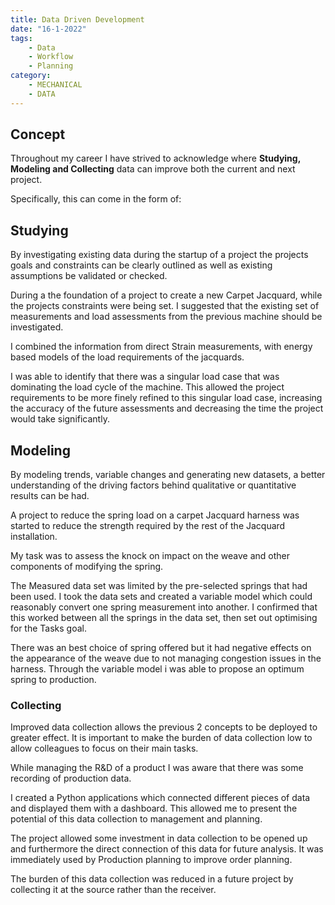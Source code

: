 ```yaml
---
title: Data Driven Development
date: "16-1-2022"
tags:
    - Data
    - Workflow
    - Planning 
category:
    - MECHANICAL
    - DATA
---
```


## Concept
Throughout my career I have strived to acknowledge where **Studying, Modeling and Collecting** data can improve both the current and next project.

Specifically, this can come in the form of:

## Studying
By investigating existing data during the startup of a project the projects goals and constraints can be clearly outlined as well as existing assumptions be validated or checked.

During a the foundation of a project to create a new Carpet Jacquard, while the projects constraints were being set. I suggested that the existing set of measurements and load assessments from the previous machine should be investigated.

I combined the information from direct Strain measurements, with energy based models of the load requirements of the jacquards. 

I was able to identify that there was a singular load case that was dominating the load cycle of the machine. This allowed the project requirements to be more finely refined to this singular load case, increasing the accuracy of the future assessments and decreasing the time the project would take significantly.


## Modeling
By modeling trends, variable changes and generating new datasets, a better understanding of the driving factors behind qualitative or quantitative results can be had. 

A project to reduce the spring load on a carpet Jacquard harness was started to reduce the strength required by the rest of the Jacquard installation.

My task was to assess the knock on impact on the weave and other components of modifying the spring. 

The Measured data set was limited by the pre-selected springs that had been used. I took the data sets and created a variable model which could reasonably convert one spring measurement into another. I confirmed that this worked between all the springs in the data set, then set out optimising for the Tasks goal.

There was an best choice of spring offered but it had negative effects on the appearance of the weave due to not managing congestion issues in the harness. Through the variable model i was able to propose an optimum spring to production.

### Collecting
Improved data collection allows the previous 2 concepts to be deployed to greater effect. It is important to make the burden of data collection low to allow colleagues to focus on their main tasks.

While managing the R&D of a product I was aware that there was some recording of production data. 

I created a Python applications which connected different pieces of data and displayed them with a dashboard. This allowed me to present the potential of this data collection to management and planning.

The project allowed some investment in data collection to be opened up and furthermore the direct connection of this data for future analysis. It was immediately used by Production planning to improve order planning.

The burden of this data collection was reduced in a future project by collecting it at the source rather than the receiver.
